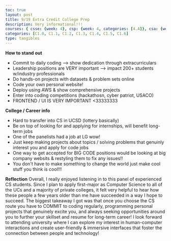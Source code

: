 ```yaml
---
toc: true
layout: post
title: 9/19 Extra Credit College Prep 
description: Very informational!!!
courses: { csse: {week: 4}, csp: {week: 4, categories: [4.A]}, csa: {week: 5}}
categories: [C1.0, C1.1, C1.2, C1.3, C1.4, C1.5, C1.6]
type: tangibles
---
```


<b>How  to stand out</b>
- Commit to daily coding --> show dedication through extracurriculars 
- Leadership positions are VERY important --> impact 200+ students w/industry professionals
- Do hands-on projects with datasets & problem sets online 
- Code your own personal website! 
- Deploy using AWS & show comprehensive projects 
- Enter into coding competitions (hackathosn, cyber patriot, USACO)
- FRONTEND / UI IS VERY IMPORTANT <33333333


<b> College / Career info </b>
- Hard to transfer into CS in UCSD (lottery basically)
- Be on top of looking for and applying for internships, will benefit long-term jobs
- One of the panelists had a job at LG wow! 
- Just keep making projects about topics / solving problems that genuinly interest you and apply for code jobs 
- One way to get accepted for BIG CODE positions would be looking at big company websits & restyling them to fix any issues!!
- You don't have to make something to change the world just make cool stuff you think is cool!!!

<b>Reflection</b>
Overall, I really enjoyed listening in to this panel of experienced CS students. Since I plan to apply first-major as Computer Science to all of the UCs and a majority of private colleges, it felt very helpful to hear how these people a few years older than me have succeeded in a way I hope to succeed. The biggest takeaway I got was that once you choose the CS route you have to COMMIT to coding regularly, programming personal projects that genuinely excite you, and always seeking opportunities around you to further your skillset and resume for long-term career! I look forward to attending university where I can explore my interest in human-computer interactions and create user-friendly &  immersive interfaces that foster the connection between people and technology! 